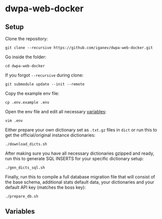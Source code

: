 # dwpa-web-docker

## Setup

Clone the repository:
```shell
git clone --recursive https://github.com/iganev/dwpa-web-docker.git
```

Go inside the folder:
```shell
cd dwpa-web-docker
```

If you forgot `--recursive` during clone:
```shell
git submodule update --init --remote
```

Copy the example env file:
```shell
cp .env.example .env
```

Open the env file and edit all necessary [variables](#variables):
```shell
vim .env
```

Either prepare your own dictionary set as `.txt.gz` files in `dict` or run this to get the official/original instance dictionaries:
```shell
./download_dicts.sh
```

After making sure you have all necessary dictionaries gzipped and ready, run this to generate SQL INSERTS for your specific dictionary setup:
```shell
./gen_dicts_sql.sh
```

Finally, run this to compile a full database migration file that will consist of the base schema, additional stats default data, your dictionaries and your default API key (matches the boss key):
```shell
./prepare_db.sh
```



## Variables


